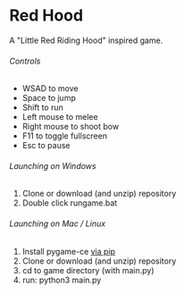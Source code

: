 <h1>Red Hood</h1>
<p>A "Little Red Riding Hood" inspired game.</p>
<h6>Controls</h6>
<ul>
  <li>WSAD to move</li>
  <li>Space to jump</li>
  <li>Shift to run</li>
  <li>Left mouse to melee</li>
  <li>Right mouse to shoot bow</li>
  <li>F11 to toggle fullscreen</li>
  <li>Esc to pause</li>
</ul>

<h6>Launching on Windows</h6>
<ol>
  <li>Clone or download (and unzip) repository</li>
  <li>Double click rungame.bat</li>
</ol>

<h6>Launching on Mac / Linux</h6>
<ol>
  <li>Install pygame-ce <a href="https://docs.python.org/3/installing/index.html" target="_blank">via pip</a></li>
  <li>Clone or download (and unzip) repository</li>
  <li>cd to game directory (with main.py)</li>
  <li>run: python3 main.py</li>
</ol>
